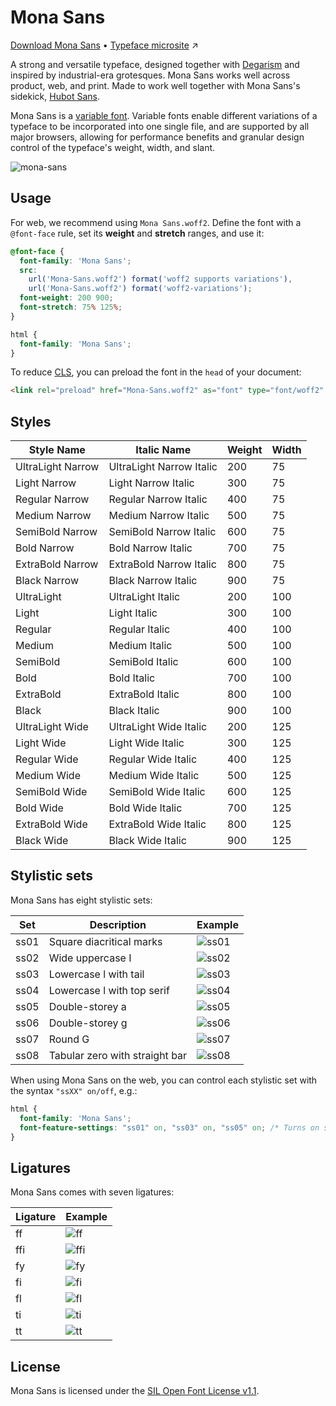 # Mona Sans

[Download Mona Sans](https://github.com/github/mona-sans/releases/latest) • [Typeface microsite](https://github.com/mona-sans) ↗️

A strong and versatile typeface, designed together with [Degarism](https://degarism.com/) and inspired by industrial-era grotesques. Mona Sans works well across product, web, and print. Made to work well together with  Mona Sans's sidekick, [Hubot Sans](https://github.com/github/hubot-sans).

Mona Sans is a [variable font](https://web.dev/variable-fonts/). Variable fonts enable different variations of a typeface to be incorporated into one single file, and are supported by all major browsers, allowing for performance benefits and granular design control of the typeface's weight, width, and slant.

![mona-sans](https://user-images.githubusercontent.com/99746865/200648883-dbd47e9a-9d95-483e-aef6-1bfa602eb942.png)

## Usage

For web, we recommend using `Mona Sans.woff2`. Define the font with a `@font-face` rule, set its **weight** and **stretch** ranges, and use it:

```css
@font-face {
  font-family: 'Mona Sans';
  src:
    url('Mona-Sans.woff2') format('woff2 supports variations'),
    url('Mona-Sans.woff2') format('woff2-variations');
  font-weight: 200 900;
  font-stretch: 75% 125%;
}

html {
  font-family: 'Mona Sans';
}
```

To reduce [CLS](https://web.dev/cls/), you can preload the font in the `head` of your document:

```html
<link rel="preload" href="Mona-Sans.woff2" as="font" type="font/woff2" crossorigin>
```

## Styles
| Style Name | Italic Name | Weight | Width |
| --- | --- | --- | --- |
| UltraLight Narrow | UltraLight Narrow Italic | 200 | 75 |
| Light Narrow | Light Narrow Italic | 300 | 75 |
| Regular Narrow | Regular Narrow Italic | 400 | 75 |
| Medium Narrow | Medium Narrow Italic | 500 | 75 |
| SemiBold Narrow | SemiBold Narrow Italic | 600 | 75 |
| Bold Narrow | Bold Narrow Italic | 700 | 75 |
| ExtraBold Narrow | ExtraBold Narrow Italic | 800 | 75 |
| Black Narrow | Black Narrow Italic | 900 | 75 |
| UltraLight | UltraLight Italic | 200 | 100 |
| Light | Light Italic | 300 | 100 |
| Regular | Regular Italic | 400 | 100 |
| Medium | Medium Italic | 500 | 100 |
| SemiBold | SemiBold Italic | 600 | 100 |
| Bold | Bold Italic | 700 | 100 |
| ExtraBold | ExtraBold Italic | 800 | 100 |
| Black | Black Italic | 900 | 100 |
| UltraLight Wide | UltraLight Wide Italic | 200 | 125 |
| Light Wide | Light Wide Italic | 300 | 125 |
| Regular Wide | Regular Wide Italic | 400 | 125 |
| Medium Wide | Medium Wide Italic | 500 | 125 |
| SemiBold Wide | SemiBold Wide Italic | 600 | 125 |
| Bold Wide | Bold Wide Italic | 700 | 125 |
| ExtraBold Wide | ExtraBold Wide Italic | 800 | 125 |
| Black Wide | Black Wide Italic | 900 | 125 |

## Stylistic sets

Mona Sans has eight stylistic sets:

| Set | Description | Example |
| --- | --- | --- | 
| ss01 | Square diacritical marks | ![ss01](https://github.com/user-attachments/assets/18fa3132-6839-4ef9-afd9-c75a082899ef) |
| ss02 | Wide uppercase I | ![ss02](https://github.com/user-attachments/assets/a0de7f9c-f9c0-4583-ac32-a10d25a54328) |
| ss03 | Lowercase l with tail | ![ss03](https://github.com/user-attachments/assets/8594effd-0528-4af9-8c58-0dfba66b2b45) |
| ss04 | Lowercase l with top serif | ![ss04](https://github.com/user-attachments/assets/7c7610a9-947e-45d5-80fc-71849a257d82) |
| ss05 | Double-storey a | ![ss05](https://github.com/user-attachments/assets/d31a11b8-1809-4a34-bbcb-b8b7057ddef0) |
| ss06 | Double-storey g | ![ss06](https://github.com/user-attachments/assets/ca8bef04-68d8-4c36-bfa6-8313d5642a9d) |
| ss07 | Round G | ![ss07](https://github.com/user-attachments/assets/4d5fb045-df90-4dc7-8dbb-3f2a271477df) |
| ss08 | Tabular zero with straight bar | ![ss08](https://github.com/user-attachments/assets/6c54f0eb-0054-4876-a366-1c00d955b89b) |

When using Mona Sans on the web, you can control each stylistic set with the syntax `"ssXX" on/off`, e.g.:

```css
html {
  font-family: 'Mona Sans';
  font-feature-settings: "ss01" on, "ss03" on, "ss05" on; /* Turns on square diacritical marks, small letter L distinct from capital I, and alternative small letter g */
}
```

## Ligatures

Mona Sans comes with seven ligatures:

| Ligature | Example |
| --- | --- | 
| ff | ![ff](https://github.com/user-attachments/assets/257cf188-808c-4bfc-9087-61dedf4c1e6f) | 
| ffi | ![ffi](https://github.com/user-attachments/assets/f7c92ef1-90ef-4bec-9f00-1a4c522e1c73) | 
| fy | ![fy](https://github.com/user-attachments/assets/232ead1c-09bd-4567-b17f-9d2651edef63) | 
| fi | ![fi](https://github.com/user-attachments/assets/2cd901e4-f077-449d-ad6a-eec683b7f402) | 
| fl | ![fl](https://github.com/user-attachments/assets/c0591522-f273-48fd-a0f5-0e2c77df6e9a) | 
| ti | ![ti](https://github.com/user-attachments/assets/556aab9f-e8f5-40dd-b8d2-70903d0cab65) | 
| tt | ![tt](https://github.com/user-attachments/assets/d0392c30-2b8c-4646-b578-0ae66a328505) | 

## License
Mona Sans is licensed under the [SIL Open Font License v1.1](https://scripts.sil.org/OFL).
